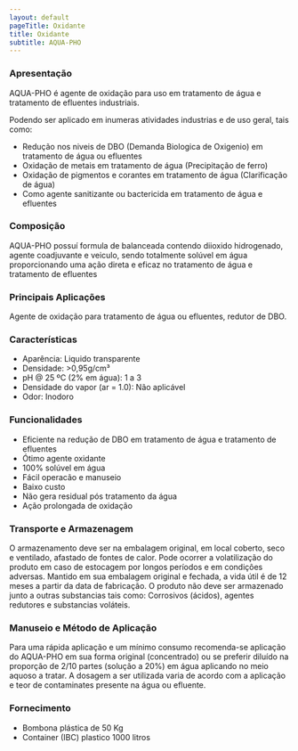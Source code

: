 ```yaml
---
layout: default
pageTitle: Oxidante
title: Oxidante
subtitle: AQUA-PHO
---
```


### Apresentação
AQUA-PHO é agente de oxidação para uso em tratamento de água e tratamento de efluentes industriais.

Podendo ser aplicado em inumeras atividades industrias e de uso geral, tais como: 

- Redução nos niveis de DBO (Demanda Biologica de Oxigenio) em tratamento de água ou efluentes
- Oxidação de metais em tratamento de água (Precipitação de ferro)
- Oxidação de pigmentos e corantes em tratamento de água (Clarificação de água)
- Como agente sanitizante ou bactericida em tratamento de água e efluentes

### Composição
AQUA-PHO possuí formula de balanceada contendo diioxido hidrogenado, agente coadjuvante e veiculo, sendo totalmente solúvel em água proporcionando uma ação direta e eficaz no tratamento de água e tratamento de efluentes

### Principais Aplicações
Agente de oxidação para tratamento de água ou efluentes, redutor de DBO.

### Características

- Aparência: Liquido transparente 
- Densidade: >0,95g/cm³
- pH @ 25 ºC (2% em água): 1 a 3 
- Densidade do vapor (ar = 1.0): Não aplicável 
- Odor: Inodoro 


### Funcionalidades

- Eficiente na redução de DBO em tratamento de água e tratamento de efluentes
- Ótimo agente oxidante
- 100% solúvel em água
- Fácil operacão e manuseio
- Baixo custo
- Não gera residual pós tratamento da água
- Ação prolongada de oxidação


### Transporte e Armazenagem
O armazenamento deve ser na embalagem original, em local coberto, seco e ventilado, afastado    de fontes de calor. 
Pode ocorrer a volatilização do produto em caso de estocagem por longos períodos e em condições adversas.
Mantido em sua embalagem original e fechada, a vida útil é de 12 meses a partir da data de  fabricação. O produto não deve ser armazenado junto a outras substancias tais como: Corrosivos (ácidos), agentes redutores e substancias voláteis.

### Manuseio e Método de Aplicação
Para uma rápida aplicação e um mínimo consumo recomenda-se aplicação do AQUA-PHO em sua forma original (concentrado) ou se preferir diluído na proporção de 2/10 partes (solução a 20%) em água aplicando no meio aquoso a tratar.
A dosagem a ser utilizada varia de acordo com a aplicação e teor de contaminates presente na água ou efluente.

### Fornecimento

- Bombona plástica de 50 Kg
- Container (IBC) plastico 1000 litros 
